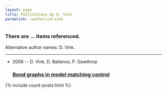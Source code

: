 ```yaml
---
layout: page
title: Publications by D. Vink
permalink: /authors/d-vink
---
```


<h3 id="number-posts">There are ... items referenced.</h3>
<p id='info-authors'>Alternative author names: D. Vink.</p>
<hr />
<ul class="post-list">
<li><span class='post-meta'>2006 -- D. Vink, D. Ballance, P. Gawthrop</span><h3><a class='post-link' href="{{ site.baseurl }}/bond-graphs-in-model-matching-control">Bond graphs in model matching control</a></h3></li>

</ul>
{% include count-posts.html %}
